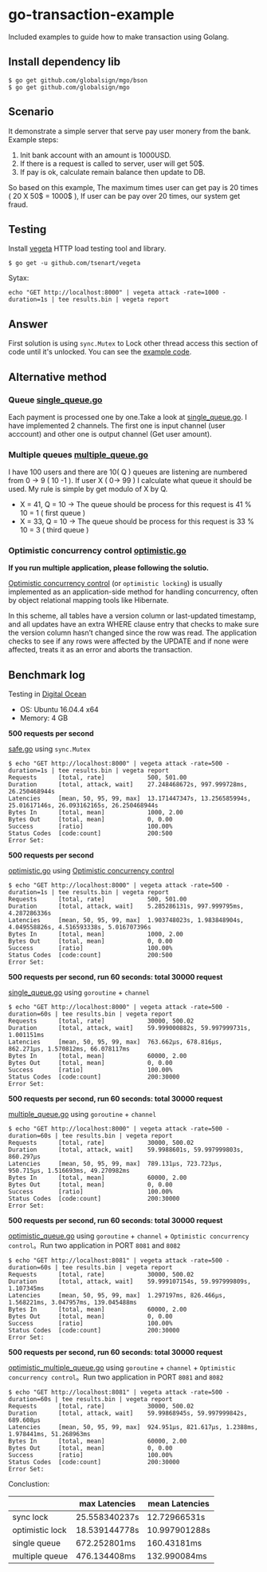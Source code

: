 # go-transaction-example

Included examples to guide how to make transaction using Golang.

## Install dependency lib

```
$ go get github.com/globalsign/mgo/bson
$ go get github.com/globalsign/mgo
```

## Scenario

It demonstrate a simple server that serve pay user monery from the bank. Example steps:

1. Init bank account with an amount is 1000USD.
2. If there is a request is called to server, user will get 50$.
3. If pay is ok, calculate remain balance then update to DB.

So based on this example, The maximum times user can get pay is 20 times ( 20 X 50$ = 1000$ ), If user can be pay over 20 times, our system get fraud.

## Testing

Install [vegeta](https://github.com/tsenart/vegeta) HTTP load testing tool and library.

```
$ go get -u github.com/tsenart/vegeta
```

Sytax:

```
echo "GET http://localhost:8000" | vegeta attack -rate=1000 -duration=1s | tee results.bin | vegeta report
```

## Answer

First solution is using `sync.Mutex` to Lock other thread access this section of code until it's unlocked. You can see the [example code](./safe/safe.go).

## Alternative method

### Queue [single_queue.go](./queue/single_queue.go)

Each payment is processed one by one.Take a look at [single_queue.go](./queue/single_queue.go). I have implemented 2 channels. The first one is input channel (user acccount) and other one is output channel (Get user amount).

### Multiple queues [multiple_queue.go](./multiple_queue/multiple_queue.go)

I have 100 users and there are 10( Q ) queues are listening are numbered from 0 -> 9 ( 10 -1 ). If user X ( 0-> 99 ) I calculate what queue it should be used. My rule is simple by get modulo of X by Q.

* X = 41, Q = 10 -> The queue should be process for this request is 41 % 10 = 1 ( first queue )
* X = 33, Q = 10 -> The queue should be process for this request is 33 % 10 = 3 ( third queue )

### Optimistic concurrency control [optimistic.go](./optimistic/optimistic.go)

**If you run multiple application, please following the solutio.**

[Optimistic concurrency control](http://en.wikipedia.org/wiki/Optimistic_concurrency_control) (or `optimistic locking`) is usually implemented as an application-side method for handling concurrency, often by object relational mapping tools like Hibernate.

In this scheme, all tables have a version column or last-updated timestamp, and all updates have an extra WHERE clause entry that checks to make sure the version column hasn’t changed since the row was read. The application checks to see if any rows were affected by the UPDATE and if none were affected, treats it as an error and aborts the transaction.

## Benchmark log

Testing in [Digital Ocean](https://www.digitalocean.com/)

* OS: Ubuntu 16.04.4 x64
* Memory: 4 GB

**500 requests per second**

[safe.go](./safe/safe.go) using `sync.Mutex`

```
$ echo "GET http://localhost:8000" | vegeta attack -rate=500 -duration=1s | tee results.bin | vegeta report
Requests      [total, rate]            500, 501.00
Duration      [total, attack, wait]    27.248468672s, 997.999728ms, 26.250468944s
Latencies     [mean, 50, 95, 99, max]  13.171447347s, 13.256585994s, 25.01617146s, 26.093162165s, 26.250468944s
Bytes In      [total, mean]            1000, 2.00
Bytes Out     [total, mean]            0, 0.00
Success       [ratio]                  100.00%
Status Codes  [code:count]             200:500
Error Set:
```

**500 requests per second**

[optimistic.go](./optimistic/optimistic.go) using [Optimistic concurrency control](http://en.wikipedia.org/wiki/Optimistic_concurrency_control)

```
$ echo "GET http://localhost:8000" | vegeta attack -rate=500 -duration=1s | tee results.bin | vegeta report
Requests      [total, rate]            500, 501.00
Duration      [total, attack, wait]    5.285286131s, 997.999795ms, 4.287286336s
Latencies     [mean, 50, 95, 99, max]  1.903748023s, 1.983848904s, 4.049558826s, 4.516593338s, 5.016707396s
Bytes In      [total, mean]            1000, 2.00
Bytes Out     [total, mean]            0, 0.00
Success       [ratio]                  100.00%
Status Codes  [code:count]             200:500
Error Set:
```

**500 requests per second, run 60 seconds: total 30000 request**

[single_queue.go](./queue/single_queue.go) using `goroutine` + `channel`

```
$ echo "GET http://localhost:8000" | vegeta attack -rate=500 -duration=60s | tee results.bin | vegeta report
Requests      [total, rate]            30000, 500.02
Duration      [total, attack, wait]    59.999000882s, 59.997999731s, 1.001151ms
Latencies     [mean, 50, 95, 99, max]  763.662µs, 678.816µs, 862.271µs, 1.570812ms, 66.078117ms
Bytes In      [total, mean]            60000, 2.00
Bytes Out     [total, mean]            0, 0.00
Success       [ratio]                  100.00%
Status Codes  [code:count]             200:30000
Error Set:
```

**500 requests per second, run 60 seconds: total 30000 request**

[multiple_queue.go](./multiple_queue/multiple_queue.go) using `goroutine` + `channel`

```
$ echo "GET http://localhost:8000" | vegeta attack -rate=500 -duration=60s | tee results.bin | vegeta report
Requests      [total, rate]            30000, 500.02
Duration      [total, attack, wait]    59.9988601s, 59.997999803s, 860.297µs
Latencies     [mean, 50, 95, 99, max]  789.131µs, 723.723µs, 950.715µs, 1.516693ms, 49.270982ms
Bytes In      [total, mean]            60000, 2.00
Bytes Out     [total, mean]            0, 0.00
Success       [ratio]                  100.00%
Status Codes  [code:count]             200:30000
Error Set:
```

**500 requests per second, run 60 seconds: total 30000 request**

[optimistic_queue.go](./optimistic_queue/single_queue.go) using `goroutine` + `channel` + `Optimistic concurrency control`。Run two application in PORT `8081` and `8082`

```
$ echo "GET http://localhost:8081" | vegeta attack -rate=500 -duration=60s | tee results.bin | vegeta report
Requests      [total, rate]            30000, 500.02
Duration      [total, attack, wait]    59.999107154s, 59.997999809s, 1.107345ms
Latencies     [mean, 50, 95, 99, max]  1.297197ms, 826.466µs, 1.568221ms, 3.047957ms, 139.045488ms
Bytes In      [total, mean]            60000, 2.00
Bytes Out     [total, mean]            0, 0.00
Success       [ratio]                  100.00%
Status Codes  [code:count]             200:30000
Error Set:
```

**500 requests per second, run 60 seconds: total 30000 request**

[optimistic_multiple_queue.go](./optimistic_multiple_queue/multiple_queue.go) using `goroutine` + `channel` + `Optimistic concurrency control`。Run two application in PORT `8081` and `8082`

```
$ echo "GET http://localhost:8081" | vegeta attack -rate=500 -duration=60s | tee results.bin | vegeta report
Requests      [total, rate]            30000, 500.02
Duration      [total, attack, wait]    59.99868945s, 59.997999842s, 689.608µs
Latencies     [mean, 50, 95, 99, max]  924.951µs, 821.617µs, 1.2388ms, 1.978441ms, 51.268963ms
Bytes In      [total, mean]            60000, 2.00
Bytes Out     [total, mean]            0, 0.00
Success       [ratio]                  100.00%
Status Codes  [code:count]             200:30000
Error Set:
```

Conclustion:

|                | max Latencies | mean Latencies |
|----------------|---------------|----------------|
| sync lock      | 25.558340237s | 12.72966531s   |
| optimistic lock| 18.539144778s | 10.997901288s  |
| single queue   | 672.252801ms  | 160.43181ms    |
| multiple queue | 476.134408ms  | 132.990084ms   |

